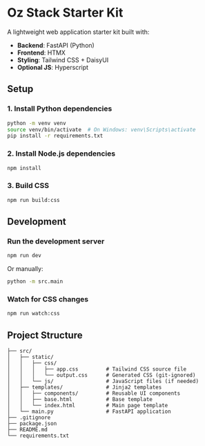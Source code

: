 # Oz Stack Starter Kit

A lightweight web application starter kit built with:

- **Backend**: FastAPI (Python)
- **Frontend**: HTMX
- **Styling**: Tailwind CSS + DaisyUI
- **Optional JS**: Hyperscript

## Setup

### 1. Install Python dependencies

```bash
python -m venv venv
source venv/bin/activate  # On Windows: venv\Scripts\activate
pip install -r requirements.txt
```

### 2. Install Node.js dependencies

```bash
npm install
```

### 3. Build CSS

```bash
npm run build:css
```

## Development

### Run the development server

```bash
npm run dev
```

Or manually:

```bash
python -m src.main
```

### Watch for CSS changes

```bash
npm run watch:css
```

## Project Structure

```
├── src/
│   ├── static/
│   │   ├── css/
│   │   │   ├── app.css         # Tailwind CSS source file
│   │   │   └── output.css      # Generated CSS (git-ignored)
│   │   └── js/                 # JavaScript files (if needed)
│   ├── templates/              # Jinja2 templates
│   │   ├── components/         # Reusable UI components
│   │   ├── base.html           # Base template
│   │   └── index.html          # Main page template
│   └── main.py                 # FastAPI application
├── .gitignore
├── package.json
├── README.md
└── requirements.txt
```
